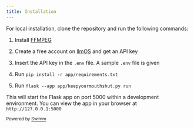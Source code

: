 ```yaml
---
title: Installation
---
```

For local installation, clone the repository and run the following commands:

1. Install [FFMPEG](https://ffmpeg.org/)

2. Create a free account on [llmOS](https://www.llmos.dev/) and get an API key

3. Insert the API key in the `.env` file. A sample `.env` file is given

4. Run `pip install -r app/requirements.txt`

5. Run `flask --app app/keepyourmouthshut.py run`

This will start the Flask app on port 5000 within a development environment. You can view the app in your browser at `http://127.0.0.1:5000`

<SwmMeta version="3.0.0" repo-id="Z2l0aHViJTNBJTNBa2VlcHlvdXJtb3V0aHNodXQlM0ElM0FyYWp0aWxha2plZQ==" repo-name="keepyourmouthshut"><sup>Powered by [Swimm](https://app.swimm.io/)</sup></SwmMeta>
